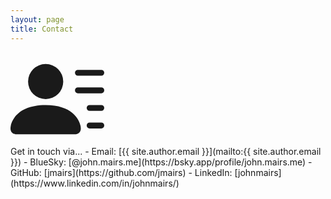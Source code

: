 ```yaml
---
layout: page
title: Contact
---
```

<div class="float-end m-2 d-none d-md-block"><svg xmlns="http://www.w3.org/2000/svg" width="150" height="150" fill="currentColor" class="bi bi-person-lines-fill" viewBox="0 0 16 16">
  <path d="M6 8a3 3 0 1 0 0-6 3 3 0 0 0 0 6m-5 6s-1 0-1-1 1-4 6-4 6 3 6 4-1 1-1 1zM11 3.5a.5.5 0 0 1 .5-.5h4a.5.5 0 0 1 0 1h-4a.5.5 0 0 1-.5-.5m.5 2.5a.5.5 0 0 0 0 1h4a.5.5 0 0 0 0-1zm2 3a.5.5 0 0 0 0 1h2a.5.5 0 0 0 0-1zm0 3a.5.5 0 0 0 0 1h2a.5.5 0 0 0 0-1z"/>
</svg></div>
Get in touch via...
- <i class="bi bi-envelope"></i> Email: [{{ site.author.email }}](mailto:{{ site.author.email }})
- <i class="bi bi-at"></i> BlueSky: [@john.mairs.me](https://bsky.app/profile/john.mairs.me)
- <i class="bi bi-github"></i> GitHub: [jmairs](https://github.com/jmairs)
- <i class="bi bi-linkedin"></i> LinkedIn: [johnmairs](https://www.linkedin.com/in/johnmairs/)